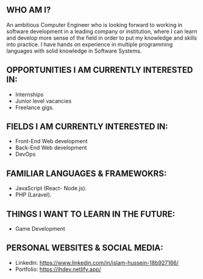 ## WHO AM I?
An ambitious Computer Engineer who is looking forward to working in software development in a leading company or institution, where I can learn and develop more sense of the field in order to put my knowledge and skills into practice. I have hands on experience in multiple programming languages with solid knowledge in Software Systems. 

## OPPORTUNITIES I AM CURRENTLY INTERESTED IN:
* Internships
* Junior level vacancies
* Freelance gigs. 

## FIELDS I AM CURRENTLY INTERESTED IN:
* Front-End Web development
* Back-End Web development
* DevOps

## FAMILIAR LANGUAGES & FRAMEWOKRS:
* JavaScript (React- Node.js).
* PHP (Laravel).

## THINGS I WANT TO LEARN IN THE FUTURE:
* Game Development

## PERSONAL WEBSITES & SOCIAL MEDIA:
* Linkedin: https://www.linkedin.com/in/islam-hussein-18b927166/
* Portfolio: https://ihdev.netlify.app/
